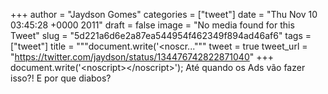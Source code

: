 
+++
author = "Jaydson Gomes"
categories = ["tweet"]
date = "Thu Nov 10 03:45:28 +0000 2011"
draft = false
image = "No media found for this Tweet"
slug = "5d221a6d6e2a87ea544954f462349f894ad46af6"
tags = ["tweet"]
title = """document.write('&lt;noscr..."""
tweet = true
tweet_url = "https://twitter.com/jaydson/status/134476742822871040"
+++
document.write('&lt;noscript&gt;&lt;/noscript&gt;'); Até quando os Ads vão fazer isso?!  E por que diabos?
